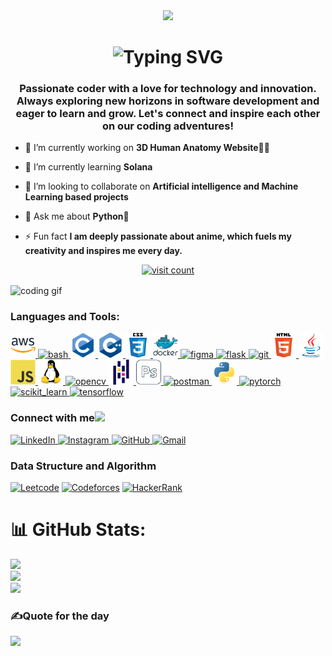 <div id="header" align="center">
  <img src="https://media.giphy.com/media/v1.Y2lkPTc5MGI3NjExbXYzZ2c1N2dtaWNoYm9ybWFheW9zcjVjc2t5ZXV3OXZ5aTU1YWpoaSZlcD12MV9pbnRlcm5hbF9naWZfYnlfaWQmY3Q9cw/WIQ0N0OUvei1OW1h9Z/giphy.gif" width="200"/>
</div>
<h1 align="center">
    <img src="https://readme-typing-svg.herokuapp.com/?font=Righteous&size=35&center=true&vCenter=true&width=500&height=70&duration=4000&lines=Hi+There!+👋;+I'm+Harshit+Singh+Parihar!;" alt="Typing SVG"/>
</h1>

<h3 align="center">Passionate coder with a love for technology and innovation. Always exploring new horizons in software development and eager to learn and grow. Let's connect and inspire each other on our coding adventures!</h3>

- 🔭 I’m currently working on **3D Human Anatomy Website👨‍💻**

- 🌱 I’m currently learning **Solana**

- 👯 I’m looking to collaborate on **Artificial intelligence and Machine Learning based projects**

- 💬 Ask me about **Python🐍**

- ⚡ Fun fact **I am deeply passionate about anime, which fuels my creativity and inspires me every day.**

<p align="center">
  <a href="https://visitcount.itsvg.in">
    <img src="https://visitcount.itsvg.in/api?id=Harxhit&icon=0&color=0" alt="visit count" />
  </a>
</p>


<img align="center" alt="coding gif" width="800" src="https://www.lambdatest.com/resources/images/news24.gif">


<h3 align="left">Languages and Tools:</h3>
<p align="left"> <a href="https://aws.amazon.com" target="_blank" rel="noreferrer"> <img src="https://raw.githubusercontent.com/devicons/devicon/master/icons/amazonwebservices/amazonwebservices-original-wordmark.svg" alt="aws" width="40" height="40"/> </a> <a href="https://www.gnu.org/software/bash/" target="_blank" rel="noreferrer"> <img src="https://www.vectorlogo.zone/logos/gnu_bash/gnu_bash-icon.svg" alt="bash" width="40" height="40"/> </a> <a href="https://www.cprogramming.com/" target="_blank" rel="noreferrer"> <img src="https://raw.githubusercontent.com/devicons/devicon/master/icons/c/c-original.svg" alt="c" width="40" height="40"/> </a> <a href="https://www.w3schools.com/cpp/" target="_blank" rel="noreferrer"> <img src="https://raw.githubusercontent.com/devicons/devicon/master/icons/cplusplus/cplusplus-original.svg" alt="cplusplus" width="40" height="40"/> </a> <a href="https://www.w3schools.com/css/" target="_blank" rel="noreferrer"> <img src="https://raw.githubusercontent.com/devicons/devicon/master/icons/css3/css3-original-wordmark.svg" alt="css3" width="40" height="40"/> </a> <a href="https://www.docker.com/" target="_blank" rel="noreferrer"> <img src="https://raw.githubusercontent.com/devicons/devicon/master/icons/docker/docker-original-wordmark.svg" alt="docker" width="40" height="40"/> </a> <a href="https://www.figma.com/" target="_blank" rel="noreferrer"> <img src="https://www.vectorlogo.zone/logos/figma/figma-icon.svg" alt="figma" width="40" height="40"/> </a> <a href="https://flask.palletsprojects.com/" target="_blank" rel="noreferrer"> <img src="https://www.vectorlogo.zone/logos/pocoo_flask/pocoo_flask-icon.svg" alt="flask" width="40" height="40"/> </a> <a href="https://git-scm.com/" target="_blank" rel="noreferrer"> <img src="https://www.vectorlogo.zone/logos/git-scm/git-scm-icon.svg" alt="git" width="40" height="40"/> </a> <a href="https://www.w3.org/html/" target="_blank" rel="noreferrer"> <img src="https://raw.githubusercontent.com/devicons/devicon/master/icons/html5/html5-original-wordmark.svg" alt="html5" width="40" height="40"/> </a> <a href="https://www.java.com" target="_blank" rel="noreferrer"> <img src="https://raw.githubusercontent.com/devicons/devicon/master/icons/java/java-original.svg" alt="java" width="40" height="40"/> </a> <a href="https://developer.mozilla.org/en-US/docs/Web/JavaScript" target="_blank" rel="noreferrer"> <img src="https://raw.githubusercontent.com/devicons/devicon/master/icons/javascript/javascript-original.svg" alt="javascript" width="40" height="40"/> </a> <a href="https://www.linux.org/" target="_blank" rel="noreferrer"> <img src="https://raw.githubusercontent.com/devicons/devicon/master/icons/linux/linux-original.svg" alt="linux" width="40" height="40"/> </a> <a href="https://opencv.org/" target="_blank" rel="noreferrer"> <img src="https://www.vectorlogo.zone/logos/opencv/opencv-icon.svg" alt="opencv" width="40" height="40"/> </a> <a href="https://pandas.pydata.org/" target="_blank" rel="noreferrer"> <img src="https://raw.githubusercontent.com/devicons/devicon/2ae2a900d2f041da66e950e4d48052658d850630/icons/pandas/pandas-original.svg" alt="pandas" width="40" height="40"/> </a> <a href="https://www.photoshop.com/en" target="_blank" rel="noreferrer"> <img src="https://raw.githubusercontent.com/devicons/devicon/master/icons/photoshop/photoshop-line.svg" alt="photoshop" width="40" height="40"/> </a> <a href="https://postman.com" target="_blank" rel="noreferrer"> <img src="https://www.vectorlogo.zone/logos/getpostman/getpostman-icon.svg" alt="postman" width="40" height="40"/> </a> <a href="https://www.python.org" target="_blank" rel="noreferrer"> <img src="https://raw.githubusercontent.com/devicons/devicon/master/icons/python/python-original.svg" alt="python" width="40" height="40"/> </a> <a href="https://pytorch.org/" target="_blank" rel="noreferrer"> <img src="https://www.vectorlogo.zone/logos/pytorch/pytorch-icon.svg" alt="pytorch" width="40" height="40"/> </a> <a href="https://scikit-learn.org/" target="_blank" rel="noreferrer"> <img src="https://upload.wikimedia.org/wikipedia/commons/0/05/Scikit_learn_logo_small.svg" alt="scikit_learn" width="40" height="40"/> </a> <a href="https://www.tensorflow.org" target="_blank" rel="noreferrer"> <img src="https://www.vectorlogo.zone/logos/tensorflow/tensorflow-icon.svg" alt="tensorflow" width="40" height="40"/> </a> </p>

<h3 align="left">Connect with me<img src="https://media.giphy.com/media/mGcNjsfWAjY5AEZNw6/giphy.gif" width="70"></h1></h3>

<p align="left">
  <a href="https://www.linkedin.com/me?trk=p_mwlite_profile_self-secondary_nav">
    <img src="https://img.shields.io/badge/-LinkedIn-blue?style=flat-square&logo=linkedin&logoColor=white" alt="LinkedIn" />
  </a>
  <a href="https://www.instagram.com/harxhitttt/">
    <img src="https://img.shields.io/badge/-Instagram-E4405F?style=flat-square&logo=instagram&logoColor=white" alt="Instagram" />
  </a>
  <a href="https://github.com/Harxhit">
    <img src="https://img.shields.io/badge/-GitHub-181717?style=flat-square&logo=github" alt="GitHub" />
  </a>
  <a href="mailto:harsxit04@gmail.com">
    <img src="https://img.shields.io/badge/Gmail-harsxit04@gmail.com-D14836?style=flat-square&logo=gmail&logoColor=white" alt="Gmail" />
  </a>
</p>


### Data Structure and Algorithm 

[![Leetcode](https://img.shields.io/badge/-Leetcode-FFA116?style=flat-square&logo=leetcode&logoColor=white&link=https://leetcode.com/Harxhit/)](https://leetcode.com/Harxhit/)
[![Codeforces](https://img.shields.io/badge/-Codeforces-1F8ACB?style=flat-square&logo=codeforces&logoColor=white&link=https://codeforces.com/profile/harshitttt)](https://codeforces.com/profile/harshitttt)
[![HackerRank](https://img.shields.io/badge/-HackerRank-2EC866?style=flat-square&logo=hackerrank&logoColor=white&link=https://www.hackerrank.com/profile/harsxit04)](https://www.hackerrank.com/profile/harsxit04)

# 📊 GitHub Stats:
![](https://github-readme-stats.vercel.app/api?username=Harxhit&theme=dark&hide_border=false&include_all_commits=true&count_private=true)<br/>
![](https://github-readme-streak-stats.herokuapp.com/?user=Harxhit&theme=dark&hide_border=false)<br/>
![](https://github-readme-stats.vercel.app/api/top-langs/?username=Harxhit&theme=dark&hide_border=false&include_all_commits=true&count_private=true&layout=compact)


### ✍️Quote for the day
![](https://quotes-github-readme.vercel.app/api?type=horizontal&theme=gruvbox)



